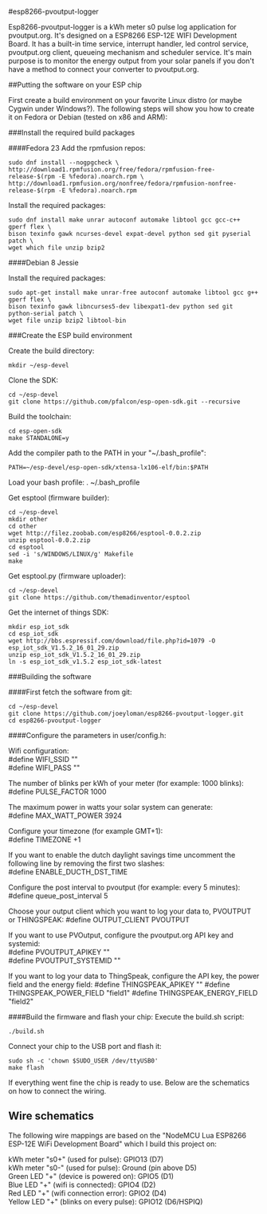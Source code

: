 #esp8266-pvoutput-logger

Esp8266-pvoutput-logger is a kWh meter s0 pulse log application for pvoutput.org. It's designed on a ESP8266 ESP-12E WIFI Development Board. It has a built-in time service, interrupt handler, led control service, pvoutput.org client, queueing mechanism and scheduler service. It's main purpose is to monitor the energy output from your solar panels if you don't have a method to connect your converter to pvoutput.org.

##Putting the software on your ESP chip

First create a build environment on your favorite Linux distro (or maybe Cygwin under Windows?). The following steps will show you how to create it on Fedora or Debian (tested on x86 and ARM):

###Install the required build packages

####Fedora 23
Add the rpmfusion repos:

    sudo dnf install --nogpgcheck \
    http://download1.rpmfusion.org/free/fedora/rpmfusion-free-release-$(rpm -E %fedora).noarch.rpm \
    http://download1.rpmfusion.org/nonfree/fedora/rpmfusion-nonfree-release-$(rpm -E %fedora).noarch.rpm

Install the required packages:

    sudo dnf install make unrar autoconf automake libtool gcc gcc-c++ gperf flex \
    bison texinfo gawk ncurses-devel expat-devel python sed git pyserial patch \
    wget which file unzip bzip2
    
####Debian 8 Jessie

Install the required packages:

    sudo apt-get install make unrar-free autoconf automake libtool gcc g++ gperf flex \
    bison texinfo gawk libncurses5-dev libexpat1-dev python sed git python-serial patch \
    wget file unzip bzip2 libtool-bin

###Create the ESP build environment

Create the build directory:

    mkdir ~/esp-devel

Clone the SDK:

    cd ~/esp-devel  
    git clone https://github.com/pfalcon/esp-open-sdk.git --recursive

Build the toolchain:

    cd esp-open-sdk
    make STANDALONE=y

Add the compiler path to the PATH in your "~/.bash_profile":
  
    PATH=~/esp-devel/esp-open-sdk/xtensa-lx106-elf/bin:$PATH

Load your bash profile:
    . ~/.bash_profile

Get esptool (firmware builder):

    cd ~/esp-devel
    mkdir other
    cd other
    wget http://filez.zoobab.com/esp8266/esptool-0.0.2.zip
    unzip esptool-0.0.2.zip
    cd esptool
    sed -i 's/WINDOWS/LINUX/g' Makefile
    make

Get esptool.py (firmware uploader):

    cd ~/esp-devel
    git clone https://github.com/themadinventor/esptool

Get the internet of things SDK:

    mkdir esp_iot_sdk
    cd esp_iot_sdk
    wget http://bbs.espressif.com/download/file.php?id=1079 -O esp_iot_sdk_V1.5.2_16_01_29.zip
    unzip esp_iot_sdk_V1.5.2_16_01_29.zip
    ln -s esp_iot_sdk_v1.5.2 esp_iot_sdk-latest

###Building the software

####First fetch the software from git:

    cd ~/esp-devel
    git clone https://github.com/joeyloman/esp8266-pvoutput-logger.git
    cd esp8266-pvoutput-logger

####Configure the parameters in user/config.h:

Wifi configuration:  
\#define WIFI\_SSID "<Put your wifi SSID here>"  
\#define WIFI\_PASS "<Put your wifi password here>"

The number of blinks per kWh of your meter (for example: 1000 blinks):  
\#define PULSE_FACTOR 1000

The maximum power in watts your solar system can generate:  
\#define MAX_WATT_POWER 3924

Configure your timezone (for example GMT+1):  
\#define TIMEZONE +1

If you want to enable the dutch daylight savings time uncomment the following line by removing the first two slashes:  
\#define ENABLE\_DUCTH\_DST\_TIME

Configure the post interval to pvoutput (for example: every 5 minutes):  
\#define queue_post_interval 5

Choose your output client which you want to log your data to, PVOUTPUT or THINGSPEAK:
\#define OUTPUT_CLIENT   PVOUTPUT

If you want to use PVOutput, configure the pvoutput.org API key and systemid:  
\#define PVOUTPUT_APIKEY "<Put your pvoutput apikey here>"  
\#define PVOUTPUT_SYSTEMID "<Put your pvoutput systemid here>"

If you want to log your data to ThingSpeak, configure the API key, the power field and the energy field:
\#define THINGSPEAK_APIKEY "<Put your thingspeak apikey here>"
\#define THINGSPEAK_POWER_FIELD "field1"
\#define THINGSPEAK_ENERGY_FIELD "field2"

####Build the firmware and flash your chip:
Execute the build.sh script:

    ./build.sh

Connect your chip to the USB port and flash it:

    sudo sh -c 'chown $SUDO_USER /dev/ttyUSB0'
    make flash
    
If everything went fine the chip is ready to use. Below are the schematics on how to connect the wiring.

## Wire schematics

The following wire mappings are based on the "NodeMCU Lua ESP8266 ESP-12E WiFi Development Board" which I build this project on:

kWh meter "s0+" (used for pulse): GPIO13 (D7)  
kWh meter "s0-" (used for pulse): Ground (pin above D5)  
Green LED "+" (device is powered on): GPIO5 (D1)  
Blue LED "+" (wifi is connected): GPIO4 (D2)  
Red LED "+" (wifi connection error): GPIO2 (D4)  
Yellow LED "+" (blinks on every pulse): GPIO12 (D6/HSPIQ)
